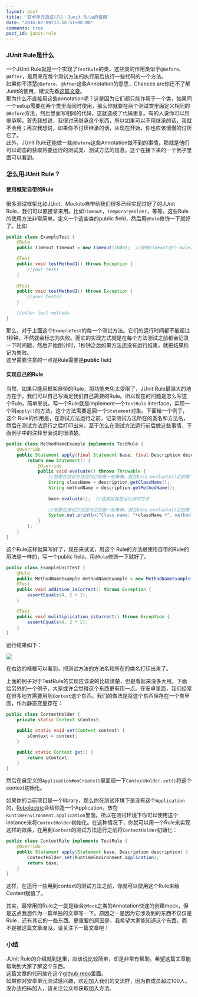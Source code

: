 ```yaml
---
layout: post
title: '安卓单元测试(八)：Junit Rule的使用'
date: "2016-07-09T13:56:51+08:00"
comments: true
post_id: junit-rule
---
```


### JUnit Rule是什么
一个JUnit Rule就是一个实现了`TestRule`的类，这些类的作用类似于`@Before`、`@After`，是用来在每个测试方法的执行前后执行一些代码的一个方法。  
如果你不清楚`@Before`、`@After`这些Annotation的意思，Chances are你还不了解Junit的使用，建议先看[这篇文章](http://chriszou.com/2016/04/18/android-unit-testing-junit.html)。  
那为什么不直接用这些annotation呢？这是因为它们都只能作用于一个类，如果同一个setup需要在两个类里面同时使用，那么你就要在两个测试类里面定义相同的`@Before`方法，然后里面写相同的代码，这就造成了代码重复。有的人说你可以用继承啊，首先我想说，我很讨厌继承这个东西，所以如果可以不用继承的话，我就不会用；再次我想说，如果你不讨厌继承的话，从现在开始，你也应该慢慢的讨厌它了。  
此外，JUnit Rule还能做一些`@Before`这些Annotation做不到的事情，那就是他们可以动态的获取将要运行的测试类、测试方法的信息。这个在接下来的一个例子里面可以看到。

### 怎么用JUnit Rule？
#### 使用框架自带的Rule
很多测试框架比如JUnit、Mockito自带给我们很多已经实现过好了的JUnit Rule，我们可以直接拿来用。比如`Timeout`，`TemporaryFolder`，等等。这些Rule的使用方法非常简单。定义一个这些类的public field，然后用`@Rule`修饰一下就好了。比如

```java
public class ExampleTest {
	@Rule
	public Timeout timeout = new Timeout(1000);  //使用Timeout这个 Rule，

	@Test
	public void testMethod1() throws Exception {
		//your tests
	}
	
	@Test
	public void testMethod2() throws Exception {
		//your tests2
	}

	//other test methods
}
```

那么，对于上面这个`ExampleTest`的每一个测试方法。它们的运行时间都不能超过1秒钟，不然就会标志为失败。而它的实现方式就是在每个方法测试之前都会记录一下时间戳，然后开始倒计时，1秒钟之后如果方法还没有运行结束，就把结果标记为失败。  
这里需要注意的一点是Rule需要是**public** field

#### 实现自己的Rule
当然，如果只能用框架自带的Rule，那功能未免太受限了，JUnit Rule最强大的地方在于，我们可以自己写满足我们自己需要的Rule。所以现在的问题是怎么写这个Rule。简单来说，写一个Rule就是implement一个`TestRule` interface，实现一个叫`apply()`的方法。这个方法需要返回一个`Statement`对象。下面给一个例子，这个 Rule的作用是，在测试方法运行之前，记录测试方法所在的类名和方法名，然后在测试方法运行之后打印出来，至于怎么在测试方法运行前后做这些事情，下面例子中的注释里面说的很清楚。

```java
public class MethodNameExample implements TestRule {
    @Override
    public Statement apply(final Statement base, final Description description) {
        return new Statement() {
            @Override
            public void evaluate() throws Throwable {
                //想要在测试方法运行之前做一些事情，就在base.evaluate()之前做
                String className = description.getClassName();
                String methodName = description.getMethodName();
                
                base.evaluate();  //这其实就是运行测试方法
                
                //想要在测试方法运行之后做一些事情，就在base.evaluate()之后做
                System.out.println("Class name: "+className +", method name: "+methodName);
            }
        };
    }
}
```

这个Rule这样就算写好了，现在来试试，用这个 Rule的方法跟使用自带的Rule的用法是一样的，写一个public field，用`@Rule`修饰一下就好了。

```java
public class ExampleUnitTest {
    @Rule
    public MethodNameExample methodNameExample = new MethodNameExample();
    @Test
    public void addition_isCorrect() throws Exception {
        assertEquals(4, 2 + 2);
    }

    @Test
    public void mulitiplication_isCorrect() throws Exception {
        assertEquals(4, 2 * 2);
    }
}
```

运行结果如下：

![](http://jietu-10024907.file.myqcloud.com/naykchtqcqifnxqqaxmfvycyenlibmlj.jpg)

在右边的框框可以看到，把测试方法的方法名和所在的类名打印出来了。

上面的例子对于TestRule的实现应该说的比较清楚，但是看起来没多大用。下面给另外的一个例子，大家或许会觉得这个东西更有用一点。在安卓里面，我们经常在很多地方需要用到`Context`这个东西。我们的做法是将这个东西保存在一个类里面，作为静态变量存在：

```java
public class ContextHolder {
    private static Context sContext;

    public static void set(Context context) {
        sContext = context;
    }

    public static Context get() {
        return sContext;
    }
}
```

然后在自定义的`Application#onCreate()`里面调一下`ContextHolder.set()`将这个context初始化。

如果你的当前项目是一个library，那么你在测试环境下是没有这个`Application`的，[Robolectric](http://chriszou.com/2016/06/05/robolectric-android-on-jvm.html)会给你造一个Application，放在`RuntimeEnvironment.application`里面。所以在测试环境下你可以使用这个instance来将`ContextHolder`初始化。在这种情况下，你就可以用一个Rule来实现这样的效果，在用到`Context`的测试方法运行之前将`ContextHolder`初始化：

```java
public class ContextRule implements TestRule {
    @Override
    public Statement apply(Statement base, Description description) {
        ContextHolder.set(RuntimeEnvironment.application);
        return base;
    }
}
```

这样，在运行一些用到context的测试方法之前，你就可以使用这个Rule来给Context赋值了。

其实，最常用的Rule之一就是结合`@Mock`之类的Annotation快速的创建mock，但是这点我想作为一篇单独的文章写一下。原因之一是因为它涉及到的东西不仅仅是Rule，还有其它的一些东西。更重要的原因是，我希望大家能知道这个东西，而不是被这篇文章淹没。请关注下一篇文章吧！

### 小结
JUnit Rule的介绍就到这里，应该说比较简单，却是非常有帮助。希望这篇文章能帮助到大家了解这个东西。  
这篇文章的代码放在这个[github repo](https://github.com/ChrisZou/android-unit-testing-tutorial)里面。  
如果你对安卓单元测试感兴趣，欢迎加入我们的交流群，因为群成员超过100人，没办法扫码加入，请关注公众号获取加入方法。
